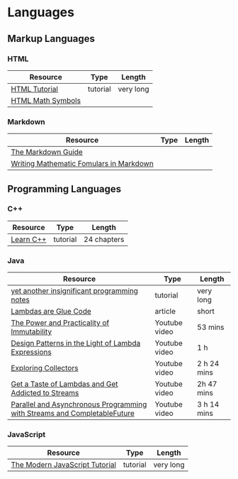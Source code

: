 # Languages

## Markup Languages

### HTML

| Resource                                                               | Type     | Length    |
| ---------------------------------------------------------------------- | -------- | --------- |
| [HTML Tutorial](https://www.w3schools.com/html/)                       | tutorial | very long |
| [HTML Math Symbols](https://www.toptal.com/designers/htmlarrows/math/) |          |           |

### Markdown

| Resource                                                                                                                 | Type | Length |
| ------------------------------------------------------------------------------------------------------------------------ | ---- | ------ |
| [The Markdown Guide](https://www.markdownguide.org/)                                                                     |      |        |
| [Writing Mathematic Fomulars in Markdown](https://csrgxtu.github.io/2015/03/20/Writing-Mathematic-Fomulars-in-Markdown/) |      |        |

## Programming Languages

### C++

| Resource                               | Type     | Length      |
| -------------------------------------- | -------- | ----------- |
| [Learn C++](https://www.learncpp.com/) | tutorial | 24 chapters |

### Java

| Resource                                                                                                                | Type          | Length      |
| ----------------------------------------------------------------------------------------------------------------------- | ------------- | ----------- |
| [yet another insignificant programming notes](https://www3.ntu.edu.sg/home/ehchua/programming/index.html)               | tutorial      | very long   |
| [Lambdas are Glue Code](http://blog.agiledeveloper.com/2015/06/lambdas-are-glue-code.html)                              | article       | short       |
| [The Power and Practicality of Immutability](https://www.youtube.com/watch?v=FQERMVABRrQ)                               | Youtube video | 53 mins     |
| [Design Patterns in the Light of Lambda Expressions](https://www.youtube.com/watch?v=e4MT_OguDKg)                       | Youtube video | 1 h         |
| [Exploring Collectors](https://www.youtube.com/watch?v=pGroX3gmeP8)                                                     | Youtube video | 2 h 24 mins |
| [Get a Taste of Lambdas and Get Addicted to Streams](https://www.youtube.com/watch?v=1OpAgZvYXLQ)                       | Youtube video | 2h 47 mins  |
| [Parallel and Asynchronous Programming with Streams and CompletableFuture](https://www.youtube.com/watch?v=0hQvWIdwnw4) | Youtube video | 3 h 14 mins |

### JavaScript

| Resource                                                   | Type     | Length    |
| ---------------------------------------------------------- | -------- | --------- |
| [The Modern JavaScript Tutorial](https://javascript.info/) | tutorial | very long |
